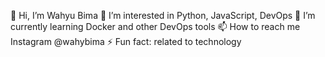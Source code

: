👋 Hi, I’m Wahyu Bima
👀 I’m interested in Python, JavaScript, DevOps
🌱 I’m currently learning Docker and other DevOps tools
📫 How to reach me Instagram @wahybima
⚡ Fun fact: related to technology

<!---
wahybima/wahybima is a ✨ special ✨ repository because its `README.md` (this file) appears on your GitHub profile.
You can click the Preview link to take a look at your changes.
--->
